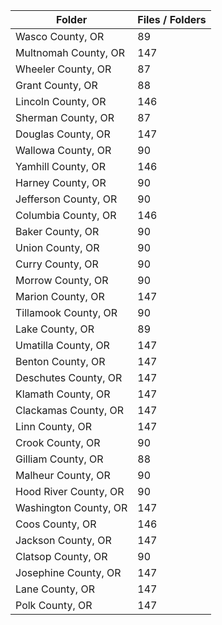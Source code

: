 | Folder                |   Files / Folders |
|-----------------------|-------------------|
| Wasco County, OR      |                89 |
| Multnomah County, OR  |               147 |
| Wheeler County, OR    |                87 |
| Grant County, OR      |                88 |
| Lincoln County, OR    |               146 |
| Sherman County, OR    |                87 |
| Douglas County, OR    |               147 |
| Wallowa County, OR    |                90 |
| Yamhill County, OR    |               146 |
| Harney County, OR     |                90 |
| Jefferson County, OR  |                90 |
| Columbia County, OR   |               146 |
| Baker County, OR      |                90 |
| Union County, OR      |                90 |
| Curry County, OR      |                90 |
| Morrow County, OR     |                90 |
| Marion County, OR     |               147 |
| Tillamook County, OR  |                90 |
| Lake County, OR       |                89 |
| Umatilla County, OR   |               147 |
| Benton County, OR     |               147 |
| Deschutes County, OR  |               147 |
| Klamath County, OR    |               147 |
| Clackamas County, OR  |               147 |
| Linn County, OR       |               147 |
| Crook County, OR      |                90 |
| Gilliam County, OR    |                88 |
| Malheur County, OR    |                90 |
| Hood River County, OR |                90 |
| Washington County, OR |               147 |
| Coos County, OR       |               146 |
| Jackson County, OR    |               147 |
| Clatsop County, OR    |                90 |
| Josephine County, OR  |               147 |
| Lane County, OR       |               147 |
| Polk County, OR       |               147 |
